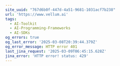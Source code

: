 ```yaml
---
site_uuid: "767d6b0f-447d-4a51-9681-1031acf7b238"
url: 'https://www.vellum.ai'
tags:
  - AI-Toolkit
  - AI-Programming-Frameworks
  - AI-SDKs
og_errors: true
og_last_error: '2025-03-08T20:39:44.379Z'
og_error_message: HTTP error 401
last_jina_request: '2025-03-09T06:45:15.628Z'
jina_error: 'HTTP error! status: 429'
---
```


